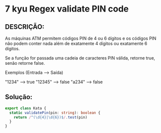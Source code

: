 # 7 kyu Regex validate PIN code


## DESCRIÇÃO:
As máquinas ATM permitem códigos PIN de 4 ou 6 dígitos e os códigos PIN não podem conter nada além de exatamente 4 dígitos ou exatamente 6 dígitos.

Se a função for passada uma cadeia de caracteres PIN válida, retorne true, senão retorne false.

Exemplos (Entrada --> Saída)

"1234"   -->  true
"12345"  -->  false
"a234"   -->  false

## Solução:

```ts
export class Kata {
  static validatePin(pin: string): boolean {
    return /^(\d{4}|\d{6})$/.test(pin)
  }
}
```